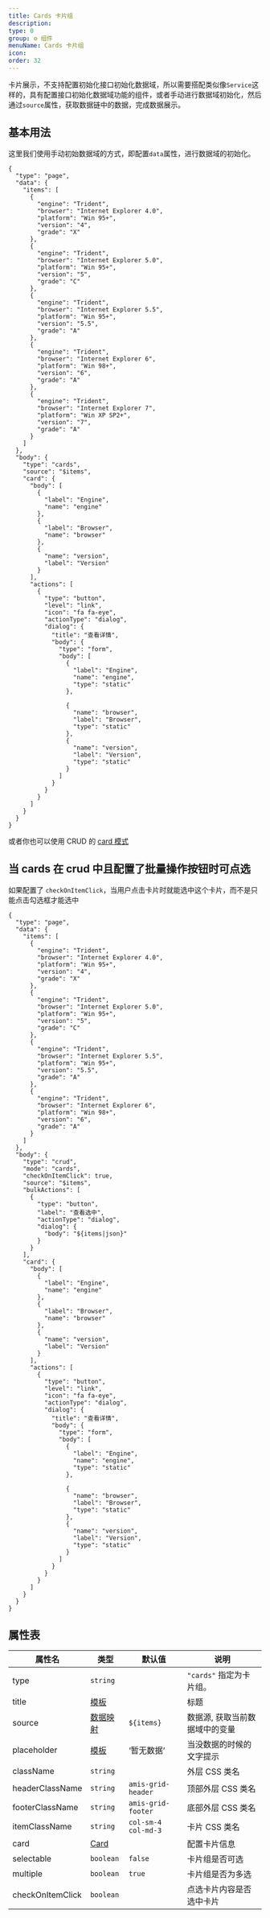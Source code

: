 ```yaml
---
title: Cards 卡片组
description:
type: 0
group: ⚙ 组件
menuName: Cards 卡片组
icon:
order: 32
---
```


卡片展示，不支持配置初始化接口初始化数据域，所以需要搭配类似像`Service`这样的，具有配置接口初始化数据域功能的组件，或者手动进行数据域初始化，然后通过`source`属性，获取数据链中的数据，完成数据展示。

## 基本用法

这里我们使用手动初始数据域的方式，即配置`data`属性，进行数据域的初始化。

```schema
{
  "type": "page",
  "data": {
    "items": [
      {
        "engine": "Trident",
        "browser": "Internet Explorer 4.0",
        "platform": "Win 95+",
        "version": "4",
        "grade": "X"
      },
      {
        "engine": "Trident",
        "browser": "Internet Explorer 5.0",
        "platform": "Win 95+",
        "version": "5",
        "grade": "C"
      },
      {
        "engine": "Trident",
        "browser": "Internet Explorer 5.5",
        "platform": "Win 95+",
        "version": "5.5",
        "grade": "A"
      },
      {
        "engine": "Trident",
        "browser": "Internet Explorer 6",
        "platform": "Win 98+",
        "version": "6",
        "grade": "A"
      },
      {
        "engine": "Trident",
        "browser": "Internet Explorer 7",
        "platform": "Win XP SP2+",
        "version": "7",
        "grade": "A"
      }
    ]
  },
  "body": {
    "type": "cards",
    "source": "$items",
    "card": {
      "body": [
        {
          "label": "Engine",
          "name": "engine"
        },
        {
          "label": "Browser",
          "name": "browser"
        },
        {
          "name": "version",
          "label": "Version"
        }
      ],
      "actions": [
        {
          "type": "button",
          "level": "link",
          "icon": "fa fa-eye",
          "actionType": "dialog",
          "dialog": {
            "title": "查看详情",
            "body": {
              "type": "form",
              "body": [
                {
                  "label": "Engine",
                  "name": "engine",
                  "type": "static"
                },

                {
                  "name": "browser",
                  "label": "Browser",
                  "type": "static"
                },
                {
                  "name": "version",
                  "label": "Version",
                  "type": "static"
                }
              ]
            }
          }
        }
      ]
    }
  }
}
```

或者你也可以使用 CRUD 的 [card 模式](./crud#cards-%E5%8D%A1%E7%89%87%E6%A8%A1%E5%BC%8F)

<!-- ## 选择模式

设置`"selectable": true`, 卡片组开启多选模式

```schema
{
  "type": "page",
  "data": {
    "items": [
      {
        "engine": "Trident",
        "browser": "Internet Explorer 4.0",
        "platform": "Win 95+",
        "version": "4",
        "grade": "X"
      },
      {
        "engine": "Trident",
        "browser": "Internet Explorer 5.0",
        "platform": "Win 95+",
        "version": "5",
        "grade": "C"
      },
      {
        "engine": "Trident",
        "browser": "Internet Explorer 5.5",
        "platform": "Win 95+",
        "version": "5.5",
        "grade": "A"
      },
      {
        "engine": "Trident",
        "browser": "Internet Explorer 6",
        "platform": "Win 98+",
        "version": "6",
        "grade": "A"
      }
    ]
  },
  "body": {
    "type": "cards",
    "selectable": true,
    "source": "$items",
    "card": {
      "body": [
        {
          "label": "Engine",
          "name": "engine"
        },
        {
          "label": "Browser",
          "name": "browser"
        },
        {
          "name": "version",
          "label": "Version"
        }
      ],
      "actions": [
        {
          "type": "button",
          "level": "link",
          "icon": "fa fa-eye",
          "actionType": "dialog",
          "dialog": {
            "title": "查看详情",
            "body": {
              "type": "form",
              "body": [
                {
                  "label": "Engine",
                  "name": "engine",
                  "type": "static"
                },

                {
                  "name": "browser",
                  "label": "Browser",
                  "type": "static"
                },
                {
                  "name": "version",
                  "label": "Version",
                  "type": "static"
                }
              ]
            }
          }
        }
      ]
    }
  }
}
```

卡片组默认支持多选，设置`"multiple": false`开启单选模式

```schema
{
  "type": "page",
  "data": {
    "items": [
      {
        "engine": "Trident",
        "browser": "Internet Explorer 4.0",
        "platform": "Win 95+",
        "version": "4",
        "grade": "X"
      },
      {
        "engine": "Trident",
        "browser": "Internet Explorer 5.0",
        "platform": "Win 95+",
        "version": "5",
        "grade": "C"
      },
      {
        "engine": "Trident",
        "browser": "Internet Explorer 5.5",
        "platform": "Win 95+",
        "version": "5.5",
        "grade": "A"
      },
      {
        "engine": "Trident",
        "browser": "Internet Explorer 6",
        "platform": "Win 98+",
        "version": "6",
        "grade": "A"
      }
    ]
  },
  "body": {
    "type": "cards",
    "selectable": true,
    "multiple": false,
    "source": "$items",
    "card": {
      "body": [
        {
          "label": "Engine",
          "name": "engine"
        },
        {
          "label": "Browser",
          "name": "browser"
        },
        {
          "name": "version",
          "label": "Version"
        }
      ],
      "actions": [
        {
          "type": "button",
          "level": "link",
          "icon": "fa fa-eye",
          "actionType": "dialog",
          "dialog": {
            "title": "查看详情",
            "body": {
              "type": "form",
              "body": [
                {
                  "label": "Engine",
                  "name": "engine",
                  "type": "static"
                },

                {
                  "name": "browser",
                  "label": "Browser",
                  "type": "static"
                },
                {
                  "name": "version",
                  "label": "Version",
                  "type": "static"
                }
              ]
            }
          }
        }
      ]
    }
  }
}
``` -->

## 当 cards 在 crud 中且配置了批量操作按钮时可点选

如果配置了 `checkOnItemClick`，当用户点击卡片时就能选中这个卡片，而不是只能点击勾选框才能选中

```schema
{
  "type": "page",
  "data": {
    "items": [
      {
        "engine": "Trident",
        "browser": "Internet Explorer 4.0",
        "platform": "Win 95+",
        "version": "4",
        "grade": "X"
      },
      {
        "engine": "Trident",
        "browser": "Internet Explorer 5.0",
        "platform": "Win 95+",
        "version": "5",
        "grade": "C"
      },
      {
        "engine": "Trident",
        "browser": "Internet Explorer 5.5",
        "platform": "Win 95+",
        "version": "5.5",
        "grade": "A"
      },
      {
        "engine": "Trident",
        "browser": "Internet Explorer 6",
        "platform": "Win 98+",
        "version": "6",
        "grade": "A"
      }
    ]
  },
  "body": {
    "type": "crud",
    "mode": "cards",
    "checkOnItemClick": true,
    "source": "$items",
    "bulkActions": [
      {
        "type": "button",
        "label": "查看选中",
        "actionType": "dialog",
        "dialog": {
          "body": "${items|json}"
        }
      }
    ],
    "card": {
      "body": [
        {
          "label": "Engine",
          "name": "engine"
        },
        {
          "label": "Browser",
          "name": "browser"
        },
        {
          "name": "version",
          "label": "Version"
        }
      ],
      "actions": [
        {
          "type": "button",
          "level": "link",
          "icon": "fa fa-eye",
          "actionType": "dialog",
          "dialog": {
            "title": "查看详情",
            "body": {
              "type": "form",
              "body": [
                {
                  "label": "Engine",
                  "name": "engine",
                  "type": "static"
                },

                {
                  "name": "browser",
                  "label": "Browser",
                  "type": "static"
                },
                {
                  "name": "version",
                  "label": "Version",
                  "type": "static"
                }
              ]
            }
          }
        }
      ]
    }
  }
}
```

## 属性表

| 属性名           | 类型                                         | 默认值              | 说明                           |
| ---------------- | -------------------------------------------- | ------------------- | ------------------------------ |
| type             | `string`                                     |                     | `"cards"` 指定为卡片组。       |
| title            | [模板](../../docs/concepts/template)         |                     | 标题                           |
| source           | [数据映射](../../docs/concepts/data-mapping) | `${items}`          | 数据源, 获取当前数据域中的变量 |
| placeholder      | [模板](../../docs/concepts/template)         | ‘暂无数据’          | 当没数据的时候的文字提示       |
| className        | `string`                                     |                     | 外层 CSS 类名                  |
| headerClassName  | `string`                                     | `amis-grid-header`  | 顶部外层 CSS 类名              |
| footerClassName  | `string`                                     | `amis-grid-footer`  | 底部外层 CSS 类名              |
| itemClassName    | `string`                                     | `col-sm-4 col-md-3` | 卡片 CSS 类名                  |
| card             | [Card](./card)                               |                     | 配置卡片信息                   |
| selectable       | `boolean`                                    | `false`             | 卡片组是否可选                 |
| multiple         | `boolean`                                    | `true`              | 卡片组是否为多选               |
| checkOnItemClick | `boolean`                                    |                     | 点选卡片内容是否选中卡片       |

